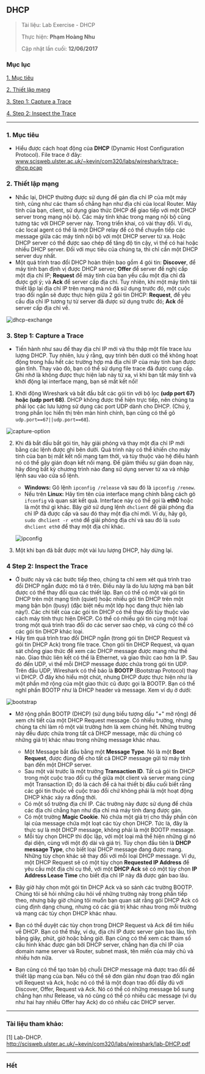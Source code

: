 ## DHCP

> Tài liệu: Lab Exercise - DHCP
> 
> Thực hiện: **Phạm Hoàng Nhu**
> 
> Cập nhật lần cuối: **12/06/2017**

### Mục lục

[1. Mục tiêu](#muctieu)

[2. Thiết lập mạng](#thietlapmang)

[3. Step 1: Capture a Trace](#step1)

[4. Step 2: Inspect the Trace](#step2)

---


<a name="muctieu"></a>
### 1. Mục tiêu
* Hiểu được cách hoạt động của **DHCP** (Dynamic Host Configuration Protocol). File trace ở đây:
www.scisweb.ulster.ac.uk/~kevin/com320/labs/wireshark/trace-dhcp.pcap

<a name="thietlapmang"></a>
### 2. Thiết lập mạng
* Nhắc lại, DHCP thường được sử dụng để gán địa chỉ IP của một máy tính, cũng như các tham số chẳng hạn như địa chỉ của local Router. Máy tính của bạn, client, sử dụng giao thức DHCP để giao tiếp với một DHCP server trong mạng nội bộ. Các máy tính khác trong mạng nội bộ cũng tương tác với DHCP server này. Trong triển khai, có vài thay đổi. Ví dụ, các local agent có thể là một DHCP relay để có thể chuyển tiếp các message giữa các máy tính nội bộ với một DHCP server từ xa. Hoặc DHCP server có thể được sao chép để tăng độ tin cậy, vì thế có hai hoặc nhiều DHCP server. Đối với mục tiêu của chúng ta, thì chỉ cần một DHCP server duy nhất.
* Một quá trình trao đổi DHCP hoàn thiện bao gồm 4 gói tin: **Discover**, để máy tính bạn định vị được DHCP server; **Offer** để server đề nghị cấp một địa chỉ IP; **Request** để máy tính của bạn yều cầu một địa chỉ đã được gợi ý; và **Ack** để server cấp địa chỉ. Tuy nhiên, khi một máy tính tái thiết lập lại địa chỉ IP trên mạng mà nó đã sử dụng trước đó, một cuộc trao đổi ngắn sẽ được thực hiện giữa 2 gói tin DHCP: **Request**, để yêu cầu địa chỉ IP tương tự từ server đã được sử dụng trước đó; **Ack** để server cấp địa chỉ về.

![dhcp-exchange](https://github.com/nhuhp/network_research/blob/master/Task03_COM320_Computer_Network/Week03/img/dhcp-exchange.png)

<a name="step1"></a>
### 3. Step 1: Capture a Trace
* Tiến hành như sau để thay địa chỉ IP mới và thu thập một file trace lưu lượng DHCP. Tuy nhiên, lưu ý rằng, quy trình bên dưới có thể không hoạt động trong hầu hết các trường hợp mà địa chỉ IP của máy tính bạn được gán tĩnh. Thay vào đó, bạn có thể sử dụng file trace đã được cung cấp. Ghi nhớ là không được thực hiện lab này từ xa, vì khi bạn tắt máy tính và khởi động lại interface mạng, bạn sẽ mất kết nối!
1. Khởi động Wireshark và bắt đầu bắt các gói tin với bộ lọc **(udp port 67) hoặc (udp port 68)**. DHCP không được thể hiện trực tiếp, nên chúng ta phải lọc các lưu lượng sử dụng các port UDP dành cho DHCP. (Chú ý, trong phần lọc hiển thị trên màn hình chính, bạn cũng có thể gõ `udp.port==67||udp.port==68`).

![capture-option](https://github.com/nhuhp/network_research/blob/master/Task03_COM320_Computer_Network/Week03/img/capture-option.png)

2. Khi đã bắt đầu bắt gói tin, hãy giải phóng và thay một địa chỉ IP mới bằng các lệnh được ghi bên dưới. Quá trình này có thể khiến cho máy tính của bạn bị mất kết nối mạng tạm thời, và tùy thuộc vào hệ điều hành nó có thể gây gián đoạn kết nối mạng. Để giảm thiểu sự gián đoạn này, hãy đóng bất kỳ chương trình nào đang sử dụng server từ xa và nhập lệnh sau vào cửa sổ lệnh.
	- **Windows:** Gõ lệnh `ipconfig /release` và sau đó là `ipconfig /renew`.
	- Nếu trên **Linux:** Hãy tìm tên của interface mạng chính bằng cách gõ `ifconfig` và quan sát kết quả. Interface này có thể gọi là **eth0** hoặc là một thứ gì khác. Bây giờ sử dụng lệnh `dhclient` để giải phóng địa chỉ IP đã được cấp và sau đó thay một địa chỉ mới. Ví dụ, hãy gõ, `sudo dhclient -r eth0` để giải phóng địa chỉ và sau đó là `sudo dhclient eth0` để thay một địa chỉ khác.
	
	![ipconfig](https://github.com/nhuhp/network_research/blob/master/Task03_COM320_Computer_Network/Week03/img/ipconfig.png)
	
3. Một khi bạn đã bắt được một vài lưu lượng DHCP, hãy dừng lại.

<a name="step2"></a>	
### 4 Step 2: Inspect the Trace
* Ở bước này và các bước tiếp theo, chúng ta chỉ xem xét quá trình trao đổi DHCP ngắn được mô tả ở trên. Điều này là do lưu lượng mà bạn bắt được có thể thay đổi qua các thiết lập. Bạn có thể có một vài gói tin DHCP trên một mạng tĩnh (quiet) hoặc nhiều gói tin DHCP trên một mạng bận bộn (busy) (đặc biệt nếu một lớp học đang thực hiện lab này!). Các chi tiết của các gói tin DHCP có thể thay đổi tùy thuộc vào cách máy tính thực hiện DHCP. Có thể có nhiều gói tin cùng một loại trong một quá trình trao đổi do các server sao chép, và cũng có thể có các gói tin DHCP khác loại.
* Hãy tìm quá trình trao đổi DHCP ngắn (trong gói tin DHCP Request và gói tin DHCP Ack) trong file trace. Chọn gói tin DHCP Request, và quan sát chồng giao thức để xem các DHCP message được mang như thế nào. Giao thức liên kết có thể là Ethernet, và giao thức cao hơn là IP. Sau đó đến UDP, vì thế mỗi DHCP message được chứa trong gói tin UDP. Trên đầu UDP, Wireshark có thể báo là **BOOTP** (Bootstrap Protocol) thay vì DHCP. Ở đây khó hiểu một chút, nhưng DHCP được thực hiện như là một phần mở rộng của một giao thức cũ được gọi là BOOTP. Bạn có thể nghĩ phần BOOTP như là DHCP header và message. Xem ví dụ ở dưới:

![bootstrap](https://github.com/nhuhp/network_research/blob/master/Task03_COM320_Computer_Network/Week03/img/bootstrap.png)

* Mở rộng phần BOOTP (DHCP) (sử dụng biểu tượng dấu "+" mở rộng) để xem chi tiết của một DHCP Request message. Có nhiều trường, nhưng chúng ta chỉ làm rõ một vài trường hơn là xem chúng hết. Những trường này đều được chứa trong tất cả DHCP message, mặc dù chúng có những giá trị khác nhau trong những message khác nhau.
	- Một Message bắt đầu bằng một **Message Type**. Nó là một **Boot Request**, được đùng để cho tất cả DHCP message gửi từ máy tính bạn đến một DHCP server.
	- Sau một vài trước là một trường **Transaction ID**. Tất cả gói tin DHCP trong một cuộc trao đổi cụ thể giữa một client và server mang cùng một Transaction ID; đó là cách để cả hai thiết bị đầu cuối biết rằng các gói tin thuộc về cuộc trao đổi chứ không phải là một hoạt động DHCP khác xảy ra đồng thời.
	- Có một số trường địa chỉ IP. Các trường này được sử dụng để chứa các địa chỉ chẳng hạn như địa chỉ mà máy tính đang được gán.
	- Có một trường **Magic Cookie**. Nó chứa một giá trị cho thấy phần còn lại của message chứa một loạt các tùy chọn DHCP. Tức là, đây là thực sự là một DHCP message, không phải là một BOOTP message.
	- Mỗi tùy chọn DHCP thì độc lập, với một loại mã thể hiện những gì nó đại diện, cùng với một độ dài và giá trị. Tùy chọn đầu tiên là **DHCP message Type**, cho biết loại DHCP message đang được mang. Những tùy chọn khác sẽ thay đổi với mỗi loại DHCP message. Ví dụ, một DHCP Request sẽ có một tùy chọn **Requested IP Address** để yêu cầu một địa chỉ cụ thể, với một **DHCP Ack** sẽ có một tùy chọn **IP Address Lease Time** cho biết địa chỉ IP này đã được gán bao lâu.

* Bây giờ hãy chọn một gói tin DHCP Ack và so sánh các trường BOOTP. Chúng tôi sẽ hỏi những câu hỏi về những trường này trong phần tiếp theo, nhưng bây giờ chúng tôi muốn bạn quan sát rằng gói DHCP Ack có cùng định dạng chung, nhưng có các giá trị khác nhau trong mỗi trường và mạng các tùy chọn DHCP khác nhau. 
* Bạn có thể duyệt các tùy chọn trong DHCP Request và Ack để tìm hiểu về DHCP. Bạn có thể thấy, ví dụ, địa chỉ IP được server gán bao lâu, tính bằng giây, phút, giờ hoặc bằng giờ. Bạn cũng có thể xem các tham số cấu hình khác được gán bởi DHCP server, chẳng hạn địa chỉ IP của domain name server và Router, subnet mask, tên miền của máy chủ và nhiều hơn nữa.
* Bạn cũng có thể tạo toàn bộ chuỗi DHCP message mà được trao đổi để thiết lập mạng của bạn. Nếu có thể sẽ đơn giản như đoạn trao đổi ngắn với Request và Ack, hoặc nó có thể là một đoạn trao đổi đầy đủ với Discover, Offer, Request và Ack. Nó có thể có những message bổ sung chẳng hạn như Release, và nó cũng có thể có nhiều các message (vì dụ như hai hay nhiều Offer hay Ack) do có nhiều các DHCP server. 
	
	
	
---

### Tài liệu tham khảo:

[1] Lab-DHCP. http://scisweb.ulster.ac.uk/~kevin/com320/labs/wireshark/lab-DHCP.pdf

---

### Hết

